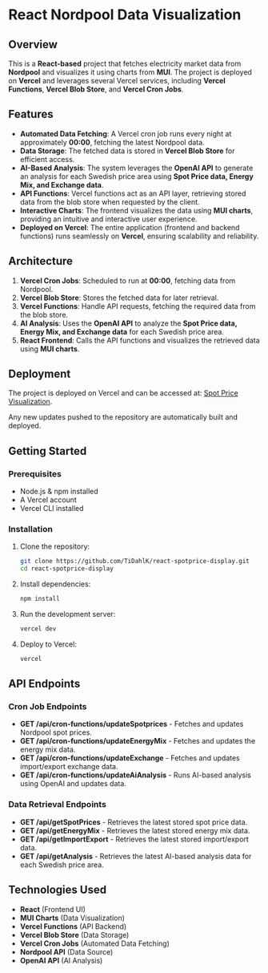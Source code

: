 # React Nordpool Data Visualization

## Overview

This is a **React-based** project that fetches electricity market data from **Nordpool** and visualizes it using charts from **MUI**. The project is deployed on **Vercel** and leverages several Vercel services, including **Vercel Functions**, **Vercel Blob Store**, and **Vercel Cron Jobs**.

## Features

- **Automated Data Fetching**: A Vercel cron job runs every night at approximately **00:00**, fetching the latest Nordpool data.
- **Data Storage**: The fetched data is stored in **Vercel Blob Store** for efficient access.
- **AI-Based Analysis**: The system leverages the **OpenAI API** to generate an analysis for each Swedish price area using **Spot Price data, Energy Mix, and Exchange data**.
- **API Functions**: Vercel functions act as an API layer, retrieving stored data from the blob store when requested by the client.
- **Interactive Charts**: The frontend visualizes the data using **MUI charts**, providing an intuitive and interactive user experience.
- **Deployed on Vercel**: The entire application (frontend and backend functions) runs seamlessly on **Vercel**, ensuring scalability and reliability.

## Architecture

1. **Vercel Cron Jobs**: Scheduled to run at **00:00**, fetching data from Nordpool.
2. **Vercel Blob Store**: Stores the fetched data for later retrieval.
3. **Vercel Functions**: Handle API requests, fetching the required data from the blob store.
4. **AI Analysis**: Uses the **OpenAI API** to analyze the **Spot Price data, Energy Mix, and Exchange data** for each Swedish price area.
5. **React Frontend**: Calls the API functions and visualizes the retrieved data using **MUI charts**.

## Deployment

The project is deployed on Vercel and can be accessed at: [Spot Price Visualization](https://spotprice.tim-made-this.com/).

Any new updates pushed to the repository are automatically built and deployed.

## Getting Started

### Prerequisites

- Node.js & npm installed
- A Vercel account
- Vercel CLI installed

### Installation

1. Clone the repository:
   ```sh
   git clone https://github.com/TiDahlK/react-spotprice-display.git
   cd react-spotprice-display
   ```
2. Install dependencies:
   ```sh
   npm install
   ```
3. Run the development server:
   ```sh
   vercel dev
   ```
4. Deploy to Vercel:
   ```sh
   vercel
   ```

## API Endpoints

### Cron Job Endpoints

- **GET /api/cron-functions/updateSpotprices** - Fetches and updates Nordpool spot prices.
- **GET /api/cron-functions/updateEnergyMix** - Fetches and updates the energy mix data.
- **GET /api/cron-functions/updateExchange** - Fetches and updates import/export exchange data.
- **GET /api/cron-functions/updateAiAnalysis** - Runs AI-based analysis using OpenAI and updates data.

### Data Retrieval Endpoints

- **GET /api/getSpotPrices** - Retrieves the latest stored spot price data.
- **GET /api/getEnergyMix** - Retrieves the latest stored energy mix data.
- **GET /api/getImportExport** - Retrieves the latest stored import/export data.
- **GET /api/getAnalysis** - Retrieves the latest AI-based analysis data for each Swedish price area.

## Technologies Used

- **React** (Frontend UI)
- **MUI Charts** (Data Visualization)
- **Vercel Functions** (API Backend)
- **Vercel Blob Store** (Data Storage)
- **Vercel Cron Jobs** (Automated Data Fetching)
- **Nordpool API** (Data Source)
- **OpenAI API** (AI Analysis)
